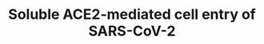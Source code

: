 ---
annotations:
- type: Disease Ontology
  value: viral infectious disease
- type: Disease Ontology
  value: severe acute respiratory syndrome
- type: Disease Ontology
  value: COVID-19
- type: Pathway Ontology
  value: endocytosis pathway
authors:
- Khanspers
- Eweitz
communities:
- COVID19
description: ACE2 is a regulator of the renin-angiotensin system. To perform this
  function, ACE2 is transported to the cell surface, where it is cleaved by disintegrin
  and ADAM17 to produce an enzymatically active soluble form of ACE2. This soluble
  form retains the SARS-CoV-2 binding site. SARS-CoV-2 bound to either soluble ACE2
  or soluble ACE2 and vasopressin then uses receptor-mediated endocytosis by through
  either AT1 or AVPR1B, respectively.   This figure is based on the graphical abstract
  from [https://www.cell.com/cell/fulltext/S0092-8674(21)00283-X Yeung et al.].
last-edited: 2021-06-03
organisms:
- Homo sapiens
redirect_from:
- /index.php/Pathway:WP5076
- /instance/WP5076
schema-jsonld:
- '@context': https://schema.org/
  '@id': https://wikipathways.github.io/pathways/WP5076.html
  '@type': Dataset
  creator:
    '@type': Organization
    name: WikiPathways
  description: ACE2 is a regulator of the renin-angiotensin system. To perform this
    function, ACE2 is transported to the cell surface, where it is cleaved by disintegrin
    and ADAM17 to produce an enzymatically active soluble form of ACE2. This soluble
    form retains the SARS-CoV-2 binding site. SARS-CoV-2 bound to either soluble ACE2
    or soluble ACE2 and vasopressin then uses receptor-mediated endocytosis by through
    either AT1 or AVPR1B, respectively.   This figure is based on the graphical abstract
    from [https://www.cell.com/cell/fulltext/S0092-8674(21)00283-X Yeung et al.].
  keywords:
  - sACE2
  - AGTR1
  - S1
  - ACE2
  - Vasopressin
  - AVPR1B
  - ADAM17
  license: CC0
  name: Soluble ACE2-mediated cell entry of SARS-CoV-2
seo: CreativeWork
title: Soluble ACE2-mediated cell entry of SARS-CoV-2
wpid: WP5076
---